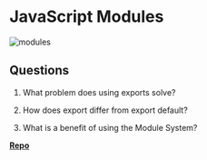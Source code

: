 # JavaScript Modules

![modules](https://bcw.blob.core.windows.net/public/img/1015719031845190)

## Questions

1. What problem does using exports solve?

2. How does export differ from export default?

3. What is a benefit of using the Module System?

**[Repo](https://github.com/{{ghname}}/<ASSIGNMENT_REPO>)**
